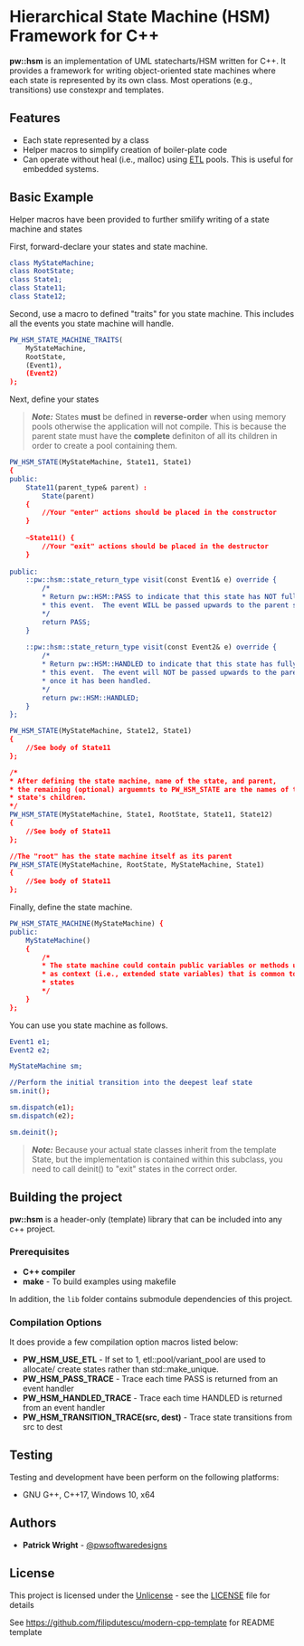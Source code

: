 # Hierarchical State Machine (HSM) Framework for C++

**pw::hsm** is an implementation of UML statecharts/HSM written for C++.
It provides a framework for writing object-oriented state machines where each
state is represented by its own class.  Most operations (e.g., transitions) use
constexpr and templates.

## Features

* Each state represented by a class
* Helper macros to simplify creation of boiler-plate code
* Can operate without heal (i.e., malloc) using 
	[ETL](https://github.com/ETLCPP/etl) pools. This is useful for embedded
	systems.
	
## Basic Example

Helper macros have been provided to further smilify writing of a state machine
and states


First, forward-declare your states and state machine.

```cmake
class MyStateMachine;
class RootState;
class State1;
class State11;
class State12;
```

Second, use a macro to defined "traits" for you state machine.  This includes
all the events you state machine will handle.

```cmake
PW_HSM_STATE_MACHINE_TRAITS(
	MyStateMachine, 
	RootState,
	(Event1),
	(Event2)
);
```

Next, define your states

> ***Note:*** States **must** be defined in **reverse-order** when using
memory pools otherwise the application will not compile.  This is because the
parent state must have the **complete** definiton of all its children in order
to create a pool containing them.

```cmake
PW_HSM_STATE(MyStateMachine, State11, State1)
{
public:
	State11(parent_type& parent) :
		State(parent)
	{
		//Your "enter" actions should be placed in the constructor
	}
	
	~State11() {
		//Your "exit" actions should be placed in the destructor
	}
	
public:
	::pw::hsm::state_return_type visit(const Event1& e) override { 
		/*
		* Return pw::HSM::PASS to indicate that this state has NOT fully handled
		* this event.  The event WILL be passed upwards to the parent state.
		*/
		return PASS;
	}
	
	::pw::hsm::state_return_type visit(const Event2& e) override {
		/*
		* Return pw::HSM::HANDLED to indicate that this state has fully handled
		* this event.  The event will NOT be passed upwards to the parent state
		* once it has been handled.
		*/
		return pw::HSM::HANDLED;
	}
};

PW_HSM_STATE(MyStateMachine, State12, State1)
{
	//See body of State11
};

/*
* After defining the state machine, name of the state, and parent,
* the remaining (optional) arguemnts to PW_HSM_STATE are the names of this 
* state's children.
*/
PW_HSM_STATE(MyStateMachine, State1, RootState, State11, State12)
{
	//See body of State11
};

//The "root" has the state machine itself as its parent
PW_HSM_STATE(MyStateMachine, RootState, MyStateMachine, State1)
{
	//See body of State11
};
```

Finally, define the state machine.

```cmake
PW_HSM_STATE_MACHINE(MyStateMachine) {
public:
	MyStateMachine()
	{
		/*
		* The state machine could contain public variables or methods used
		* as context (i.e., extended state variables) that is common to all 
		* states
		*/
	}
};
```

You can use you state machine as follows.

```cmake
Event1 e1;
Event2 e2;

MyStateMachine sm;

//Perform the initial transition into the deepest leaf state
sm.init();

sm.dispatch(e1);
sm.dispatch(e2);

sm.deinit();
```

> ***Note:*** Because your actual state classes inherit from the template State,
but the implementation is contained within this subclass, you need to call
deinit() to "exit" states in the correct order.

## Building the project

**pw::hsm** is a header-only (template) library that can be included into any
c++ project.

### Prerequisites

* **C++ compiler**
* **make** - To build examples using makefile

In addition, the `lib` folder contains submodule dependencies of this project.

### Compilation Options

It does provide a few compilation
option macros listed below:

* **PW_HSM_USE_ETL** - If set to 1, etl::pool/variant_pool are used to allocate/
	create states rather than std::make_unique.
* **PW_HSM_PASS_TRACE** - Trace each time PASS is returned from an event handler
* **PW_HSM_HANDLED_TRACE** - Trace each time HANDLED is returned from an event 
	handler
* **PW_HSM_TRANSITION_TRACE(src, dest)** - Trace state transitions from src to
	dest
                
## Testing

Testing and development have been perform on the following platforms:

* GNU G++, C++17, Windows 10, x64

## Authors

* **Patrick Wright** - [@pwsoftwaredesigns](https://github.com/pwsoftwaredesigns)

## License

This project is licensed under the [Unlicense](https://unlicense.org/) - see the
[LICENSE](LICENSE) file for details

See https://github.com/filipdutescu/modern-cpp-template for README template